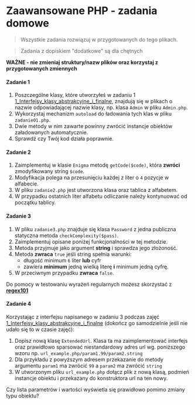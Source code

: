 # Zaawansowane PHP - zadania domowe
> Wszystkie zadania rozwiązuj w przygotowanych do tego plikach.

> Zadania z dopiskiem "dodatkowe" są dla chętnych

**WAŻNE -  nie zmieniaj struktury/nazw plików oraz korzystaj z przygotowanych zmiennych**  

#### Zadanie 1

1. Poszczególne klasy, które utworzyłeś w zadaniu 1 [1_Interfejsy_klasy_abstrakcyjne_i_finalne][task1], znajdują się w plikach o nazwie odpowiadającej nazwie klasy, np. klasa `Admin` w pliku `Admin.php`.  
2. Wykorzystaj mechanizm `autoload` do ładowania tych klas w pliku `zadanie01.php`.
3. Dwie metody w nim zawarte powinny zwrócić instancje obiektów załadowanych automatycznie.  
4. Sprawdź czy Twój kod działa poprawnie.

#### Zadanie 2

1. Zaimplementuj w klasie `Enigma` metodę `getCode($code)`, która **zwróci** zmodyfikowany string `$code`.
2. Modyfikacja polega na przesunięciu każdej z liter o `4` pozycje w alfabecie.
3. W pliku `zadanie2.php` jest utworzona klasa oraz tablica z alfabetem.
4. W przypadku ostatnich liter alfabetu odliczanie należy kontynuować od początku tablicy.

#### Zadanie 3

1. W pliku `zadanie3.php` znajduje się klasa `Password` z jedna publiczna statyczna metoda `checkComplexity($pass)`.
2. Zaimplementuj opisane poniżej funkcjonalności w tej metodzie.
3. Metoda przyjmuje jako argument **string** i sprawdza jego złożoność.
4. Metoda **zwraca** `true` jeśli string spełnia warunki:  
   * długość minimum `6` liter **lub** cyfr  
   * zawiera **minimum** jedną wielką literę **i** minimum jedną cyfrę.  
5. W przeciwnym przypadku **zwraca** `false`.

Do pomocy w testowaniu wyrażeń regularnych możesz skorzystać z [**regex101**][regex101]

#### Zadanie 4

Korzystając z interfejsu napisanego w zadaniu 3 podczas zajęć [1_Interfejsy_klasy_abstrakcyjne_i_finalne][task1] (dokończ go samodzielnie jeśli nie udało się to w czasie zajęć):  
1. Dopisz nową klasę `ExtendedUrl`. Klasa ta ma zaimplementować interfejs oraz prawidłowo sparsować niestandardowy adres url wg. poniższego wzoru
   np. `url_example.php/param1.99/param2.string`
2. Dla przykładu z powyższym adresem przekazanie do metody argumentu `param1` ma zwrócić `99` a `param2` ma zwrócić `string`
3. W utworzonym pliku `url_example.php` dołącz plik z nową klasą, podmień instancje obiektu i przekazany do konstruktora url na ten nowy.

Czy lista parametrów i wartości wyświetla się prawidłowo pomimo zmiany typu obiektu?

<!-- Links -->
[regex101]: https://regex101.com/
[task1]: ../../1_Zadania/Dzien_1/1_Interfejsy_klasy_abstrakcyjne_i_finalne
